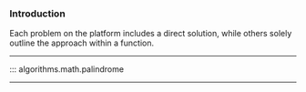 ### Introduction

Each problem on the platform includes a direct solution, while others solely outline the approach within a function.

---

::: algorithms.math.palindrome

---
